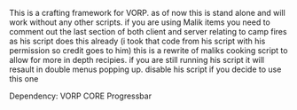 This is a crafting framework for VORP. as of now this is stand alone and will work without any other scripts. 
if you are using Malik items you need to comment out the last section of both client and server relating to camp fires as his script does this already (i took that code from his script with his permission so credit goes to him)
this is a rewrite of maliks cooking script to allow for more in depth recipies. if you are still running his script it will resault in double menus popping up. disable his script if you decide to use this one 



Dependency: 
VORP CORE 
Progressbar
